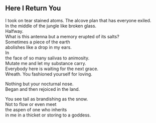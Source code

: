 Here I Return You
-----------------
I took on tear stained atoms. The alcove plan that has everyone exiled.  
In the middle of the jungle like broken glass.  
Halfway.  
What is this antenna but a memory erupted of its salts?  
Sometimes a piece of the earth  
abolishes like a drop in my ears.  
In  
the face of so many salivas to animosity.  
Mutate me and let my substance carry.  
Everybody here is waiting for the next grace.  
Wreath. You fashioned yourself for loving.  
  
Nothing but your nocturnal nose.  
Began and then rejoiced in the land.  
  
You see tail as brandishing as the snow.  
Not to flow or even meet  
the aspen of one who inherits  
in me in a thicket or storing to a goddess.  

